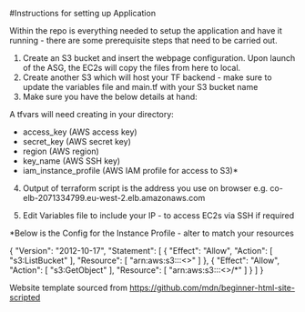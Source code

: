 #Instructions for setting up Application

Within the repo is everything needed to setup the application and have it running - there are some prerequisite steps that need to be carried out.

1. Create an S3 bucket and insert the webpage configuration. Upon launch of the ASG, the EC2s will copy the files from here to local.
2. Create another S3 which will host your TF backend - make sure to update the variables file and main.tf with your S3 bucket name
3. Make sure you have the below details at hand:

A tfvars will need creating in your directory:
- access_key (AWS access key)
- secret_key (AWS secret key)
- region (AWS region)
- key_name (AWS SSH key)
- iam_instance_profile (AWS IAM profile for access to S3)*

4. Output of terraform script is the address you use on browser e.g. co-elb-2071334799.eu-west-2.elb.amazonaws.com

5. Edit Variables file to include your IP - to access EC2s via SSH if required



*Below is the Config for the Instance Profile - alter to match your resources

{
    "Version": "2012-10-17",
    "Statement": [
        {
            "Effect": "Allow",
            "Action": [
                "s3:ListBucket"
            ],
            "Resource": [
                "arn:aws:s3:::<<bucket-name>>"
            ]
        },
        {
            "Effect": "Allow",
            "Action": [
                "s3:GetObject"
            ],
            "Resource": [
                "arn:aws:s3:::<<bucket-name>>/*"
            ]
        }
    ]
}

Website template sourced from https://github.com/mdn/beginner-html-site-scripted

 



